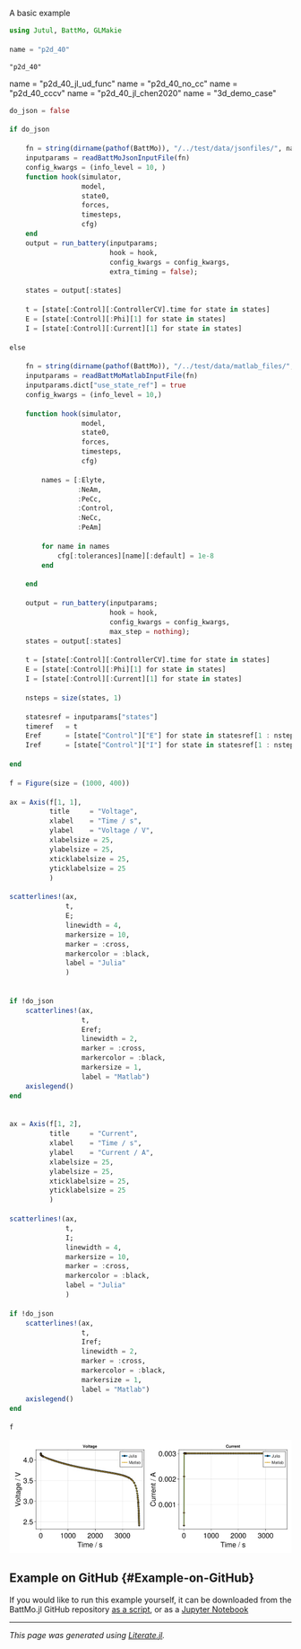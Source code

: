 


A basic example

```julia
using Jutul, BattMo, GLMakie

name = "p2d_40"
```


```
"p2d_40"
```


name = &quot;p2d_40_jl_ud_func&quot; name = &quot;p2d_40_no_cc&quot; name = &quot;p2d_40_cccv&quot; name = &quot;p2d_40_jl_chen2020&quot; name = &quot;3d_demo_case&quot;

```julia
do_json = false

if do_json

    fn = string(dirname(pathof(BattMo)), "/../test/data/jsonfiles/", name, ".json")
    inputparams = readBattMoJsonInputFile(fn)
    config_kwargs = (info_level = 10, )
    function hook(simulator,
                  model,
                  state0,
                  forces,
                  timesteps,
                  cfg)
    end
    output = run_battery(inputparams;
                         hook = hook,
                         config_kwargs = config_kwargs,
                         extra_timing = false);

    states = output[:states]

    t = [state[:Control][:ControllerCV].time for state in states]
    E = [state[:Control][:Phi][1] for state in states]
    I = [state[:Control][:Current][1] for state in states]

else

    fn = string(dirname(pathof(BattMo)), "/../test/data/matlab_files/", name, ".mat")
    inputparams = readBattMoMatlabInputFile(fn)
    inputparams.dict["use_state_ref"] = true
    config_kwargs = (info_level = 10,)

    function hook(simulator,
                  model,
                  state0,
                  forces,
                  timesteps,
                  cfg)

        names = [:Elyte,
                 :NeAm,
                 :PeCc,
                 :Control,
                 :NeCc,
                 :PeAm]

        for name in names
            cfg[:tolerances][name][:default] = 1e-8
        end

    end

    output = run_battery(inputparams;
                         hook = hook,
                         config_kwargs = config_kwargs,
                         max_step = nothing);
    states = output[:states]

    t = [state[:Control][:ControllerCV].time for state in states]
    E = [state[:Control][:Phi][1] for state in states]
    I = [state[:Control][:Current][1] for state in states]

    nsteps = size(states, 1)

    statesref = inputparams["states"]
    timeref   = t
    Eref      = [state["Control"]["E"] for state in statesref[1 : nsteps]]
    Iref      = [state["Control"]["I"] for state in statesref[1 : nsteps]]

end

f = Figure(size = (1000, 400))

ax = Axis(f[1, 1],
          title     = "Voltage",
          xlabel    = "Time / s",
          ylabel    = "Voltage / V",
          xlabelsize = 25,
          ylabelsize = 25,
          xticklabelsize = 25,
          yticklabelsize = 25
          )

scatterlines!(ax,
              t,
              E;
              linewidth = 4,
              markersize = 10,
              marker = :cross,
              markercolor = :black,
              label = "Julia"
              )


if !do_json
    scatterlines!(ax,
                  t,
                  Eref;
                  linewidth = 2,
                  marker = :cross,
                  markercolor = :black,
                  markersize = 1,
                  label = "Matlab")
    axislegend()
end


ax = Axis(f[1, 2],
          title     = "Current",
          xlabel    = "Time / s",
          ylabel    = "Current / A",
          xlabelsize = 25,
          ylabelsize = 25,
          xticklabelsize = 25,
          yticklabelsize = 25
          )

scatterlines!(ax,
              t,
              I;
              linewidth = 4,
              markersize = 10,
              marker = :cross,
              markercolor = :black,
              label = "Julia"
              )

if !do_json
    scatterlines!(ax,
                  t,
                  Iref;
                  linewidth = 2,
                  marker = :cross,
                  markercolor = :black,
                  markersize = 1,
                  label = "Matlab")
    axislegend()
end

f
```

![](oabsnuf.jpeg)

## Example on GitHub {#Example-on-GitHub}

If you would like to run this example yourself, it can be downloaded from the BattMo.jl GitHub repository [as a script](https://https://github.com/BattMoTeam/BattMo.jl/blob/main/examples/example_battery.jl), or as a [Jupyter Notebook](https://https://github.com/BattMoTeam/BattMo.jl/blob/gh-pages/dev/final_site/notebooks/example_battery.ipynb)


---


_This page was generated using [Literate.jl](https://github.com/fredrikekre/Literate.jl)._

